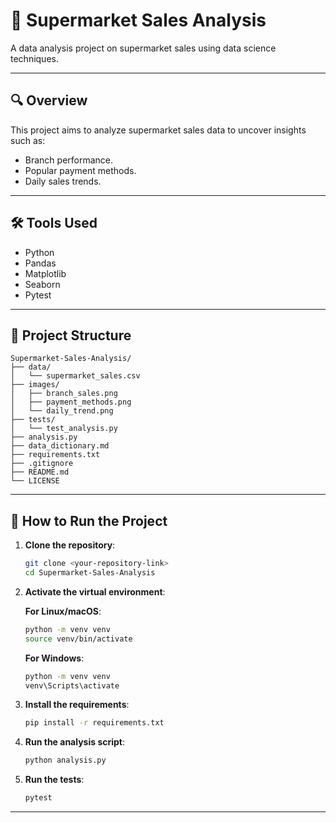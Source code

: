 # 🛒 Supermarket Sales Analysis

A data analysis project on supermarket sales using data science techniques.

---

## 🔍 Overview

This project aims to analyze supermarket sales data to uncover insights such as:
- Branch performance.
- Popular payment methods.
- Daily sales trends.

---

## 🛠️ Tools Used

- Python
- Pandas
- Matplotlib
- Seaborn
- Pytest

---

## 📂 Project Structure

```
Supermarket-Sales-Analysis/
├── data/
│   └── supermarket_sales.csv
├── images/
│   ├── branch_sales.png
│   ├── payment_methods.png
│   └── daily_trend.png
├── tests/
│   └── test_analysis.py
├── analysis.py
├── data_dictionary.md
├── requirements.txt
├── .gitignore
├── README.md
└── LICENSE
```

---

## 🚀 How to Run the Project

1. **Clone the repository**:

   ```bash
   git clone <your-repository-link>
   cd Supermarket-Sales-Analysis
   ```

2. **Activate the virtual environment**:

   **For Linux/macOS**:
   ```bash
   python -m venv venv
   source venv/bin/activate
   ```

   **For Windows**:
   ```bash
   python -m venv venv
   venv\Scripts\activate
   ```

3. **Install the requirements**:

   ```bash
   pip install -r requirements.txt
   ```

4. **Run the analysis script**:

   ```bash
   python analysis.py
   ```

5. **Run the tests**:

   ```bash
   pytest
   ```

---

 